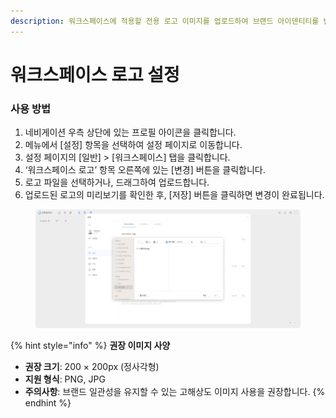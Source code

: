 ```yaml
---
description: 워크스페이스에 적용할 전용 로고 이미지를 업로드하여 브랜드 아이덴티티를 반영할 수 있는 기능입니다.
---
```


# 워크스페이스 로고 설정

### 사용 방법

1. 네비게이션 우측 상단에 있는 프로필 아이콘을 클릭합니다.
2. 메뉴에서 \[설정] 항목을 선택하여 설정 페이지로 이동합니다.
3. 설정 페이지의 \[일반] > \[워크스페이스] 탭을 클릭합니다.
4. ‘워크스페이스 로고’ 항목 오른쪽에 있는 \[변경] 버튼을 클릭합니다.
5. 로고 파일을 선택하거나, 드래그하여 업로드합니다.
6. 업로드된 로고의 미리보기를 확인한 후, \[저장] 버튼을 클릭하면 변경이 완료됩니다.

<figure><img src="../../.gitbook/assets/workspace-logo - 1 (1).png" alt=""><figcaption></figcaption></figure>

{% hint style="info" %}
**권장 이미지 사양**

* **권장 크기**: 200 × 200px (정사각형)
* **지원 형식**: PNG, JPG
* **주의사항**: 브랜드 일관성을 유지할 수 있는 고해상도 이미지 사용을 권장합니다.
{% endhint %}
